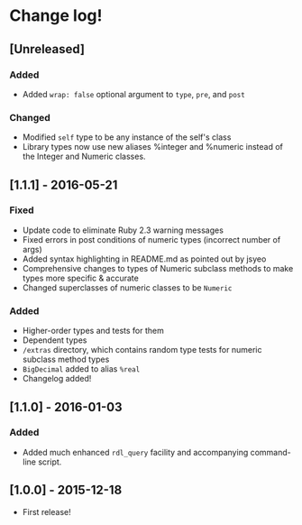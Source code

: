 # Change log!

## [Unreleased]
### Added
- Added `wrap: false` optional argument to `type`, `pre`, and `post`

### Changed
- Modified `self` type to be any instance of the self's class
- Library types now use new aliases %integer and %numeric instead of the Integer and Numeric classes.

## [1.1.1] - 2016-05-21
### Fixed
- Update code to eliminate Ruby 2.3 warning messages
- Fixed errors in post conditions of numeric types (incorrect number of args)
- Added syntax highlighting in README.md as pointed out by jsyeo
- Comprehensive changes to types of Numeric subclass methods to make types more specific & accurate
- Changed superclasses of numeric classes to be `Numeric`

### Added
- Higher-order types and tests for them
- Dependent types
- `/extras` directory, which contains random type tests for numeric subclass method types
- `BigDecimal` added to alias `%real`
- Changelog added!

## [1.1.0] - 2016-01-03
### Added
- Added much enhanced `rdl_query` facility and accompanying command-line script.

## [1.0.0] - 2015-12-18
- First release!
